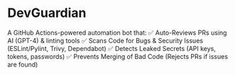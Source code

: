 # DevGuardian
A GitHub Actions-powered automation bot that: ✅ Auto-Reviews PRs using AI (GPT-4) &amp; linting tools ✅ Scans Code for Bugs &amp; Security Issues (ESLint/Pylint, Trivy, Dependabot) ✅ Detects Leaked Secrets (API keys, tokens, passwords) ✅ Prevents Merging of Bad Code (Rejects PRs if issues are found)
